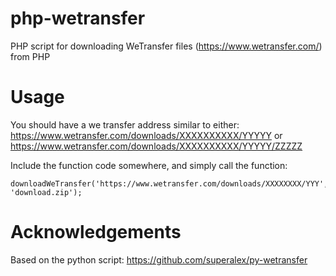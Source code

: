 # php-wetransfer

PHP script for downloading WeTransfer files (https://www.wetransfer.com/) from PHP

# Usage

You should have a we transfer address similar to either:  
https://www.wetransfer.com/downloads/XXXXXXXXXX/YYYYY or  
https://www.wetransfer.com/downloads/XXXXXXXXXX/YYYYY/ZZZZZ

Include the function code somewhere, and simply call the function:

    downloadWeTransfer('https://www.wetransfer.com/downloads/XXXXXXXX/YYY', 'download.zip');

# Acknowledgements

Based on the python script:  https://github.com/superalex/py-wetransfer
